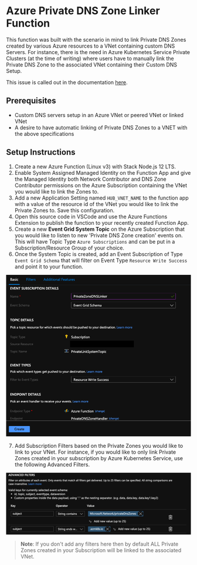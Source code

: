 # Azure Private DNS Zone Linker Function

This function was built with the scenario in mind to link Private DNS Zones created by various Azure resources to a VNet containing custom DNS Servers. For instance, there is the need in Azure Kubernetes Service Private Clusters (at the time of writing) where users have to manually link the Private DNS Zone to the associated VNet containing their Custom DNS Setup.

This issue is called out in the documentation [here](https://docs.microsoft.com/en-us/azure/aks/private-clusters#hub-and-spoke-with-custom-dns).

## Prerequisites 
- Custom DNS servers setup in an Azure VNet or peered VNet or linked VNet
- A desire to have automatic linking of Private DNS Zones to a VNET with the above specifications 


## Setup Instructions
1. Create a new Azure Function (Linux v3) with Stack Node.js 12 LTS.
2. Enable System Assigned Managed Identity on the Function App and give the Managed Identity both Network Contributor and DNS Zone Contributor permissions on the Azure Subscription containing the VNet you would like to link the Zones to. 
3. Add a new Application Setting named `HUB_VNET_NAME` to the function app with a value of the resource id of the VNet you would like to link the Private Zones to. Save this configuration.
4. Open this source code in VSCode and use the Azure Functions Extension to publish the function to your recently created Function App.
5. Create a new **Event Grid System Topic** on the Azure Subscription that you would like to listen to new 'Private DNS Zone creation' events on. This will have Topic Type `Azure Subscriptions` and can be put in a Subscription/Resource Group of your choice. 
6. Once the System Topic is created, add an Event Subscription of Type `Event Grid Schema` that will filter on Event Type `Resource Write Success` and point it to your function.

![Event Subscription](./EventSubscription.png)

7. Add Subscription Filters based on the Private Zones you would like to link to your VNet. For instance, if you would like to only link Private Zones created in your subscription by Azure Kubernetes Service, use the following Advanced Filters.

![Advanced Filters](./AdvancedFilters.png)


> **Note**: If you don't add any filters here then by default ALL Private Zones created in your Subscription will be linked to the associated VNet.